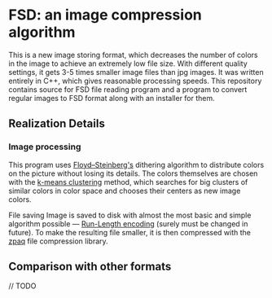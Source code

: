 # FSD: an image compression algorithm
This is a new image storing format, which decreases the number of colors in the image to achieve an extremely low file size. With different quality settings, it gets 3-5 times smaller image files than jpg images. It was written entirely in C++, which gives reasonable processing speeds.
This repository contains source for FSD file reading program and a program to convert regular images to FSD format along with an installer for them.

## Realization Details
### Image processing
This program uses [Floyd–Steinberg's](https://en.wikipedia.org/wiki/Floyd%E2%80%93Steinberg_dithering) dithering algorithm to distribute colors on the picture without losing its details. The colors themselves are chosen with the [k-means clustering](https://en.wikipedia.org/wiki/K-means_clustering) method, which searches for big clusters of similar colors in color space and chooses their centers as new image colors.

File saving
Image is saved to disk with almost the most basic and simple algorithm possible — [Run-Length encoding](https://en.wikipedia.org/wiki/Run-length_encoding) (surely must be changed in future). To make the resulting file smaller, it is then compressed with the [zpaq](https://github.com/zpaq/zpaq) file compression library.

## Comparison with other formats
// TODO
